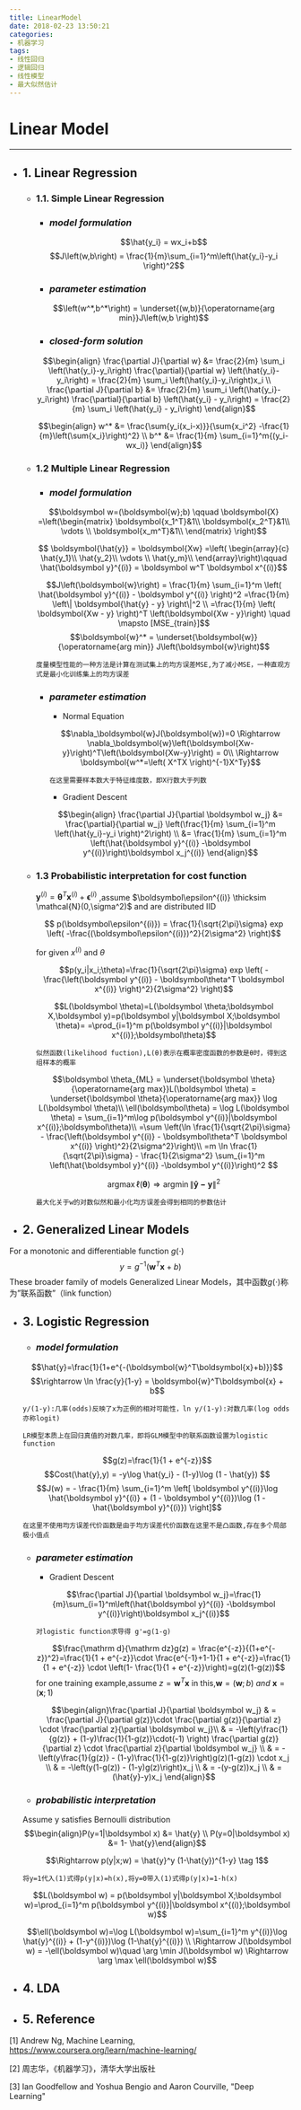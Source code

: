 ```yaml
---
title: LinearModel
date: 2018-02-23 13:50:21
categories:
- 机器学习
tags:
- 线性回归
- 逻辑回归
- 线性模型
- 最大似然估计
---
```


# Linear Model

----

+ ## 1. Linear Regression

    - ### 1.1. Simple Linear Regression

        + ### *model formulation*        
        
        $$\hat{y_i} = wx_i+b$$
        $$J\left(w,b\right) = \frac{1}{m}\sum_{i=1}^m\left(\hat{y_i}-y_i \right)^2$$

        + ### *parameter estimation*
        
        $$\left(w^*,b^*\right) = \underset{(w,b)}{\operatorname{arg min}}J\left(w,b \right)$$

        + ### *closed-form solution*

        $$\begin{align}
        \frac{\partial J}{\partial w}
        &= \frac{2}{m} \sum_i \left(\hat{y_i}-y_i\right)
            \frac{\partial}{\partial w} \left(\hat{y_i}-y_i\right)
        = \frac{2}{m} \sum_i \left(\hat{y_i}-y_i\right)x_i \\
        \frac{\partial J}{\partial b}
        &= \frac{2}{m} \sum_i \left(\hat{y_i}-y_i\right)
            \frac{\partial}{\partial b} \left(\hat{y_i} - y_i\right)
        = \frac{2}{m} \sum_i \left(\hat{y_i} - y_i\right)
        \end{align}$$
        
        $$\begin{align}
        w^* &= \frac{\sum{y_i(x_i-x)}}{\sum{x_i^2} -\frac{1}{m}\left(\sum{x_i}\right)^2} \\
        b^* &= \frac{1}{m} \sum_{i=1}^m{(y_i-wx_i)}
        \end{align}$$

    - ### 1.2 Multiple Linear Regression
        
        + ### *model formulation*
        
        $$\boldsymbol w=(\boldsymbol{w};b) \qquad
        \boldsymbol{X}
        =\left(\begin{matrix}
        \boldsymbol{x_1^T}&1\\
        \boldsymbol{x_2^T}&1\\
        \vdots \\
        \boldsymbol{x_m^T}&1\\
        \end{matrix} \right)$$

        $$ \boldsymbol{\hat{y}} = \boldsymbol{Xw}
        =\left(
        \begin{array}{c}
        \hat{y_1}\\
        \hat{y_2}\\
        \vdots \\
        \hat{y_m}\\
        \end{array}\right)\qquad
        \hat{\boldsymbol y}^{(i)} = \boldsymbol w^T \boldsymbol x^{(i)}$$

        $$J\left(\boldsymbol{w}\right)  = \frac{1}{m} \sum_{i=1}^m
        \left( \hat{\boldsymbol y}^{(i)} - \boldsymbol y^{(i)} \right)^2
        =\frac{1}{m} \left\| \boldsymbol{\hat{y} - y} \right\|^2 \\
        =\frac{1}{m} \left( \boldsymbol{Xw - y} \right)^T \left(\boldsymbol{Xw - y}\right)
        \quad \mapsto [MSE_{train}]$$
        $$\boldsymbol{w}^* = \underset{\boldsymbol{w}}{\operatorname{arg min}}
        J\left(\boldsymbol{w}\right)$$
        
        ```
        度量模型性能的一种方法是计算在测试集上的均方误差MSE,为了减小MSE，一种直观方式是最小化训练集上的均方误差
        ```
        + ### *parameter estimation*
            
            * Normal Equation

            $$\nabla_\boldsymbol{w}J(\boldsymbol{w})=0 \Rightarrow
            \nabla_\boldsymbol{w}\left(\boldsymbol{Xw-y}\right)^T\left(\boldsymbol{Xw-y}\right) = 0\\
            \Rightarrow \boldsymbol{w^*=\left( X^TX \right)^{-1}X^Ty}$$

            ```
            在这里需要样本数大于特征维度数，即X行数大于列数
            ```
            
            * Gradient Descent

            $$\begin{align}
            \frac{\partial J}{\partial \boldsymbol w_j}
            &= \frac{\partial}{\partial w_j} \left(\frac{1}{m} \sum_{i=1}^m \left(\hat{y_i}-y_i \right)^2\right) \\
            &= \frac{1}{m} \sum_{i=1}^m \left(\hat{\boldsymbol y}^{(i)} -\boldsymbol y^{(i)}\right)\boldsymbol x_j^{(i)}
            \end{align}$$

    - ### 1.3 Probabilistic interpretation for cost function

        $\boldsymbol y^{(i)} = \boldsymbol\theta^T \boldsymbol x^{(i)} + \boldsymbol\epsilon^{(i)}$ ,assume $\boldsymbol\epsilon^{(i)} \thicksim  \mathcal{N}(0,\sigma^2)$ and are distributed IID

        $$ p(\boldsymbol\epsilon^{(i)}) = \frac{1}{\sqrt{2\pi}\sigma} exp \left( -\frac{(\boldsymbol\epsilon^{(i)})^2}{2\sigma^2} \right)$$

        for given $x^{(i)}$ and $\theta$

        $$p(y_i|x_i;\theta)=\frac{1}{\sqrt{2\pi}\sigma}
        exp \left( -\frac{\left(\boldsymbol y^{(i)} - \boldsymbol\theta^T \boldsymbol x^{(i)} \right)^2}{2\sigma^2} \right)$$

        $$L(\boldsymbol \theta)=L(\boldsymbol \theta;\boldsymbol X,\boldsymbol y)=p(\boldsymbol y|\boldsymbol X;\boldsymbol \theta)=
        =\prod_{i=1}^m p(\boldsymbol y^{(i)}|\boldsymbol x^{(i)};\boldsymbol\theta)$$

        ```
        似然函数(likelihood fuction),L(θ)表示在概率密度函数的参数是θ时，得到这组样本的概率
        ```
        $$\boldsymbol \theta_{ML} = \underset{\boldsymbol \theta}{\operatorname{arg max}}L(\boldsymbol \theta) = \underset{\boldsymbol \theta}{\operatorname{arg max}} \log L(\boldsymbol \theta)\\
        \ell(\boldsymbol\theta) = \log L(\boldsymbol \theta) = \sum_{i=1}^m\log p(\boldsymbol y^{(i)}|\boldsymbol x^{(i)};\boldsymbol\theta)\\ =\sum \left(\ln \frac{1}{\sqrt{2\pi}\sigma} - \frac{\left(\boldsymbol y^{(i)} - \boldsymbol\theta^T \boldsymbol x^{(i)} \right)^2}{2\sigma^2}\right)\\
        =m \ln \frac{1}{\sqrt{2\pi}\sigma} - \frac{1}{2\sigma^2} \sum_{i=1}^m \left(\hat{\boldsymbol y}^{(i)} -\boldsymbol y^{(i)}\right)^2
        $$

        $$\operatorname{arg max}\ell(\boldsymbol \theta) \Rightarrow \operatorname{arg min}\left\| \boldsymbol{\hat{y} - y} \right\|^2$$

        ```
        最大化关于w的对数似然和最小化均方误差会得到相同的参数估计
        ```

+ ## 2. Generalized Linear Models
For a monotonic and differentiable function $g(\cdot)$
$$y=g^{-1}(\boldsymbol w^T \boldsymbol x+b)$$
These broader family of models Generalized Linear Models，其中函数$g(\cdot)$称为”联系函数”（link function）

+ ## 3. Logistic Regression

    - ### *model formulation*

    $$\hat{y}=\frac{1}{1+e^{-(\boldsymbol{w}^T\boldsymbol{x}+b)}}$$
    $$\rightarrow \ln \frac{y}{1-y} = \boldsymbol{w}^T\boldsymbol{x} + b$$

    ```
    y/(1-y):几率(odds)反映了x为正例的相对可能性，ln y/(1-y):对数几率(log odds亦称logit)
    ```
    ```
    LR模型本质上在回归真值的对数几率，即将GLM模型中的联系函数设置为logistic function
    ```

    $$g(z)=\frac{1}{1 + e^{-z}}$$
    $$Cost(\hat{y},y) = -y\log \hat{y_i} - (1-y)\log (1 - \hat{y}) $$
    $$J(w) = - \frac{1}{m} \sum_{i=1}^m \left[ \boldsymbol y^{(i)}\log \hat{\boldsymbol y}^{(i)} + (1 - \boldsymbol y^{(i)})\log (1 - \hat{\boldsymbol y}^{(i)}) \right]$$
    
    ```
    在这里不使用均方误差代价函数是由于均方误差代价函数在这里不是凸函数,存在多个局部极小值点
    ```

    - ### *parameter estimation*
        
        * Gradient Descent

        $$\frac{\partial J}{\partial \boldsymbol w_j}=\frac{1}{m}\sum_{i=1}^m\left(\hat{\boldsymbol y}^{(i)} -\boldsymbol y^{(i)}\right)\boldsymbol x_j^{(i)}$$
        ```
        对logistic function求导得 g'=g(1-g)
        ```
        $$\frac{\mathrm d}{\mathrm dz}g(z) = \frac{e^{-z}}{(1+e^{-z})^2}=\frac{1}{1 + e^{-z}}\cdot \frac{e^{-1}+1-1}{1 + e^{-z}}=\frac{1}{1 + e^{-z}} \cdot \left(1- \frac{1}{1 + e^{-z}}\right)=g(z)(1-g(z))$$
        for one training example,assume $z=\boldsymbol{w}^T\boldsymbol{x}$ in this,$\boldsymbol w=(\boldsymbol w;b)\ and\ \boldsymbol x=(\boldsymbol x;1)$

        $$\begin{align}\frac{\partial J}{\partial \boldsymbol w_j}
        & = \frac{\partial J}{\partial g(z)}\cdot \frac{\partial g(z)}{\partial z} \cdot  \frac{\partial z}{\partial \boldsymbol w_j}\\
        & = -\left(y\frac{1}{g(z)} + (1-y)\frac{1}{1-g(z)}\cdot(-1) \right) \frac{\partial      g(z)}{\partial z} \cdot \frac{\partial z}{\partial \boldsymbol w_j} \\
        & = -\left(y\frac{1}{g(z)} - (1-y)\frac{1}{1-g(z)}\right)g(z)(1-g(z)) \cdot x_j \\
        & = -\left(y(1-g(z)) - (1-y)g(z)\right)x_j \\
        & = -(y-g(z))x_j \\
        & = (\hat{y}-y)x_j \end{align}$$

    - ### *probabilistic interpretation*
    Assume y satisfies Bernoulli distribution
    $$\begin{align}P(y=1|\boldsymbol x) &= \hat{y} \\
    P(y=0|\boldsymbol x) &= 1- \hat{y}\end{align}$$

    $$\Rightarrow p(y|x;w) = \hat{y}^y (1-\hat{y})^{1-y} \tag 1$$

    ```
    将y=1代入(1)式得p(y|x)=h(x),将y=0带入(1)式得p(y|x)=1-h(x)
    ```

    $$L(\boldsymbol w) = p(\boldsymbol y|\boldsymbol X;\boldsymbol w)=\prod_{i=1}^m p(\boldsymbol y^{(i)}|\boldsymbol x^{(i)};\boldsymbol w)$$

    $$\ell(\boldsymbol w)=\log L(\boldsymbol w)=\sum_{i=1}^m y^{(i)}\log \hat{y}^{(i)} + (1-y^{(i)})\log (1-\hat{y}^{(i)}) \\ \Rightarrow J(\boldsymbol w) = -\ell(\boldsymbol w)\quad \arg \min J(\boldsymbol w) \Rightarrow \arg \max \ell(\boldsymbol w)$$

+ ## 4. LDA

+ ## 5. Reference

[1] Andrew Ng, Machine Learning, https://www.coursera.org/learn/machine-learning/

[2] 周志华，《机器学习》，清华大学出版社

[3] Ian Goodfellow and Yoshua Bengio and Aaron Courville, "Deep Learning"

